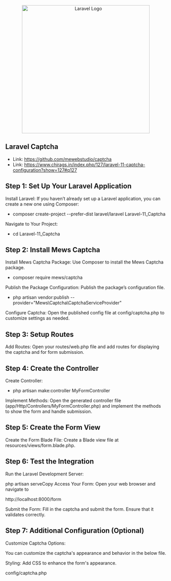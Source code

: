 <p align="center"><a href="https://laravel.com" target="_blank"><img src="https://raw.githubusercontent.com/laravel/art/master/logo-lockup/5%20SVG/2%20CMYK/1%20Full%20Color/laravel-logolockup-cmyk-red.svg" width="400" alt="Laravel Logo"></a></p>


## Laravel Captcha
- Link: https://github.com/mewebstudio/captcha
- Link: https://www.chirags.in/index.php/127/laravel-11-captcha-configuration?show=127#q127

## Step 1: Set Up Your Laravel Application

Install Laravel: If you haven’t already set up a Laravel application, you can create a new one using Composer:

- composer create-project --prefer-dist laravel/laravel Laravel-11_Captcha

Navigate to Your Project:

- cd Laravel-11_Captcha

## Step 2: Install Mews Captcha

Install Mews Captcha Package: Use Composer to install the Mews Captcha package.

- composer require mews/captcha

Publish the Package Configuration: Publish the package’s configuration file.

- php artisan vendor:publish --provider="Mews\Captcha\CaptchaServiceProvider"

Configure Captcha: Open the published config file at config/captcha.php to customize settings as needed.

## Step 3: Setup Routes

Add Routes: Open your routes/web.php file and add routes for displaying the captcha and for form submission.


## Step 4: Create the Controller

Create Controller:

- php artisan make:controller MyFormController

Implement Methods: Open the generated controller file (app/Http/Controllers/MyFormController.php) and implement the methods to show the form and handle submission.

## Step 5: Create the Form View

Create the Form Blade File: Create a Blade view file at resources/views/form.blade.php.


## Step 6: Test the Integration

Run the Laravel Development Server:

php artisan serveCopy
Access Your Form: Open your web browser and navigate to 

http://localhost:8000/form

Submit the Form: Fill in the captcha and submit the form. Ensure that it validates correctly.

## Step 7: Additional Configuration (Optional)

Customize Captcha Options: 

You can customize the captcha's appearance and behavior in the below file.

Styling: Add CSS to enhance the form's appearance.

config/captcha.php